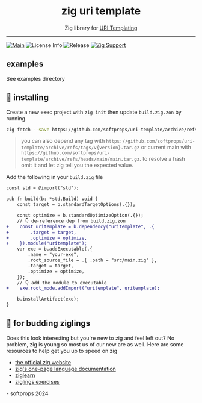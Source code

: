 <h1 align="center">
    zig uri template
</h1>

<div align="center">
    Zig library for <a href="https://datatracker.ietf.org/doc/html/rfc6570">URI Templating</a>
</div>

---

[![Main](https://github.com/softprops/uri-template/actions/workflows/ci.yml/badge.svg)](https://github.com/softprops/uri-template/actions/workflows/ci.yml) ![License Info](https://img.shields.io/github/license/softprops/uri-template) ![Release](https://img.shields.io/github/v/release/softprops/uri-template) [![Zig Support](https://img.shields.io/badge/zig-0.13.0-black?logo=zig)](https://ziglang.org/documentation/0.13.0/)


## examples

See examples directory

## 📼 installing

Create a new exec project with `zig init` then update `build.zig.zon` by running.

```sh
zig fetch --save https://github.com/softprops/uri-template/archive/refs/tags/v0.1.1.tar.gz
```

> you can also depend any tag with `https://github.com/softprops/uri-template/archive/refs/tags/v{version}.tar.gz` or current main with `https://github.com/softprops/uri-template/archive/refs/heads/main/main.tar.gz`. to resolve a hash omit it and let zig tell you the expected value.

Add the following in your `build.zig` file

```diff
const std = @import("std");

pub fn build(b: *std.Build) void {
    const target = b.standardTargetOptions(.{});

    const optimize = b.standardOptimizeOption(.{});
    // 👇 de-reference dep from build.zig.zon
+    const uritemplate = b.dependency("uritemplate", .{
+        .target = target,
+        .optimize = optimize,
+    }).module("uritemplate");
    var exe = b.addExecutable(.{
        .name = "your-exe",
        .root_source_file = .{ .path = "src/main.zig" },
        .target = target,
        .optimize = optimize,
    });
    // 👇 add the module to executable
+    exe.root_mode.addImport("uritemplate", uritemplate);

    b.installArtifact(exe);
}
```

## 🥹 for budding ziglings

Does this look interesting but you're new to zig and feel left out? No problem, zig is young so most us of our new are as well. Here are some resources to help get you up to speed on zig

- [the official zig website](https://ziglang.org/)
- [zig's one-page language documentation](https://ziglang.org/documentation/0.13.0/)
- [ziglearn](https://ziglearn.org/)
- [ziglings exercises](https://github.com/ratfactor/ziglings)


\- softprops 2024
